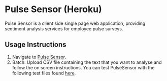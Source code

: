 # Pulse Sensor (Heroku)
Pulse Sensor is a client side single page web application, providing sentiment analysis services for employee pulse surveys.

## Usage Instructions
1. Navigate to [Pulse Sensor](https://pulse-sensor-1.herokuapp.com/).
2. Batch: Upload CSV file containing the text that you want to analyse and follow the on screen instructions. You can test PulseSensor with the following test files found [here](https://drive.google.com/drive/folders/1YJgSY8qjgpMvULbsq-8tcM8EYvYLdkWJ?usp=sharing).
